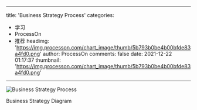 
---
title: 'Business Strategy Process'
categories: 
 - 学习
 - ProcessOn
 - 推荐
headimg: 'https://img.processon.com/chart_image/thumb/5b793b0be4b00bfde83a4fd0.png'
author: ProcessOn
comments: false
date: 2021-12-22 01:17:37
thumbnail: 'https://img.processon.com/chart_image/thumb/5b793b0be4b00bfde83a4fd0.png'
---

<div>   
<img class="thumb" alt="Business Strategy Process" src="https://img.processon.com/chart_image/thumb/5b793b0be4b00bfde83a4fd0.png" referrerpolicy="no-referrer">
<p>Business Strategy Diagram</p>  
</div>
            